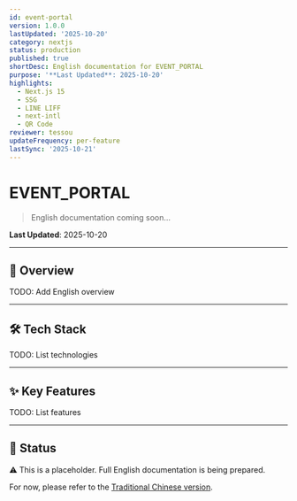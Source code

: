 ```yaml
---
id: event-portal
version: 1.0.0
lastUpdated: '2025-10-20'
category: nextjs
status: production
published: true
shortDesc: English documentation for EVENT_PORTAL
purpose: '**Last Updated**: 2025-10-20'
highlights:
  - Next.js 15
  - SSG
  - LINE LIFF
  - next-intl
  - QR Code
reviewer: tessou
updateFrequency: per-feature
lastSync: '2025-10-21'
---
```


# EVENT_PORTAL

> English documentation coming soon...

**Last Updated**: 2025-10-20

---

## 🎯 Overview

TODO: Add English overview

---

## 🛠️ Tech Stack

TODO: List technologies

---

## ✨ Key Features

TODO: List features

---

## 📝 Status

⚠️ This is a placeholder. Full English documentation is being prepared.

For now, please refer to the [Traditional Chinese version](../zh-TW/EVENT_PORTAL.md).
